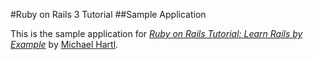 #Ruby on Rails 3 Tutorial
##Sample Application

This is the sample application for
[*Ruby on Rails Tutorial: Learn Rails by Example*](http://railstutorial.org/)
by [Michael Hartl](http;//michaelhartl.com/).